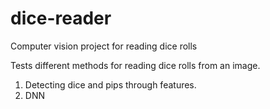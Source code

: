 # dice-reader
Computer vision project for reading dice rolls

Tests different methods for reading dice rolls from an image.
1) Detecting dice and pips through features.
2) DNN
